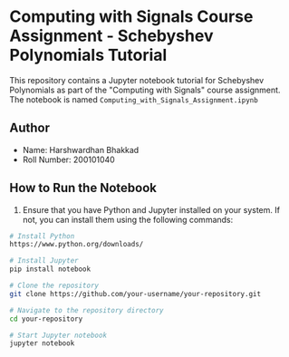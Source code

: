 # Computing with Signals Course Assignment - Schebyshev Polynomials Tutorial

This repository contains a Jupyter notebook tutorial for Schebyshev Polynomials as part of the "Computing with Signals" course assignment. The notebook is named `Computing_with_Signals_Assignment.ipynb`

## Author

- Name: Harshwardhan Bhakkad
- Roll Number: 200101040

## How to Run the Notebook

1. Ensure that you have Python and Jupyter installed on your system. If not, you can install them using the following commands:

```bash
# Install Python
https://www.python.org/downloads/

# Install Jupyter
pip install notebook

# Clone the repository
git clone https://github.com/your-username/your-repository.git

# Navigate to the repository directory
cd your-repository

# Start Jupyter notebook
jupyter notebook

```
